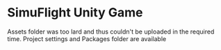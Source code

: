 # SimuFlight Unity Game

Assets folder was too lard and thus couldn't be uploaded in the required time. Project settings and Packages folder are available